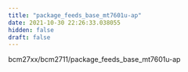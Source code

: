 ```yaml
---
title: "package_feeds_base_mt7601u-ap"
date: 2021-10-30 22:26:33.038055
hidden: false
draft: false
---
```


bcm27xx/bcm2711/package_feeds_base_mt7601u-ap

